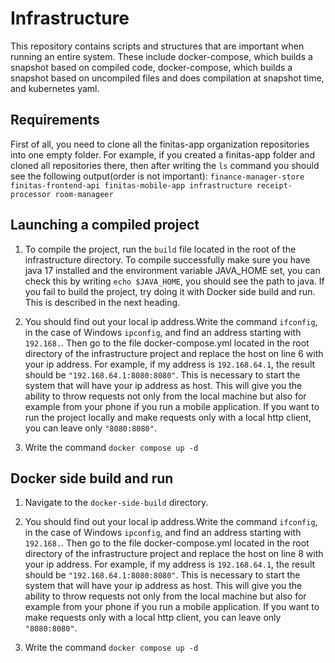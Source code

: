 # Infrastructure

This repository contains scripts and structures that are important when running an entire system.
These include docker-compose, which builds a snapshot based on compiled code, docker-compose, which builds
a snapshot based on uncompiled files and does compilation at snapshot time, and kubernetes yaml.

## Requirements

First of all, you need to clone all the finitas-app organization repositories into one empty folder.
For example, if you created a finitas-app folder and cloned all repositories there, then after writing
the `ls` command you should see the following output(order is not important):
`finance-manager-store finitas-frontend-api finitas-mobile-app infrastructure receipt-processor room-manageer`

## Launching a compiled project

1. To compile the project, run the `build` file located in the root of the infrastructure directory. 
To compile successfully make sure you have java 17 installed and the environment variable JAVA_HOME set, 
you can check this by writing `echo $JAVA_HOME`, you should see the path to java.
If you fail to build the project, try doing it with Docker side build and run. This is described in the next heading.

2. You should find out your local ip address.Write the command `ifconfig`, in the case of Windows `ipconfig`, and find
an address starting with `192.168.`. Then go to the file docker-compose.yml located in the root directory of the infrastructure
project and replace the host on line 6 with your ip address. For example, if my address is `192.168.64.1`, the result should be `"192.168.64.1:8080:8080"`.
This is necessary to start the system that will have your ip address as host. This will give you the ability to throw
requests not only from the local machine but also for example from your phone if you run a mobile application. 
If you want to run the project locally and make requests only with a local http client, you can leave only `"8080:8080"`.

3. Write the command `docker compose up -d`

## Docker side build and run

1. Navigate to the `docker-side-build` directory.

2. You should find out your local ip address.Write the command `ifconfig`, in the case of Windows `ipconfig`, and find
   an address starting with `192.168.`. Then go to the file docker-compose.yml located in the root directory of the infrastructure
   project and replace the host on line 8 with your ip address. For example, if my address is `192.168.64.1`, the result should be `"192.168.64.1:8080:8080"`.
   This is necessary to start the system that will have your ip address as host. This will give you the ability to throw
   requests not only from the local machine but also for example from your phone if you run a mobile application.
   If you want to make requests only with a local http client, you can leave only `"8080:8080"`.

3. Write the command `docker compose up -d`
